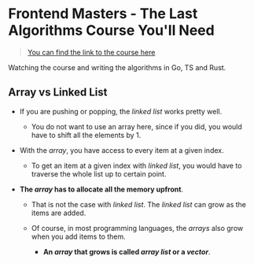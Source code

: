 # Frontend Masters - The Last Algorithms Course You'll Need

> [You can find the link to the course here](https://frontendmasters.com/courses/algorithms/)

Watching the course and writing the algorithms in Go, TS and Rust.

## Array vs Linked List

- If you are pushing or popping, the _linked list_ works pretty well.

  - You do not want to use an array here, since if you did, you would have to shift all the elements by 1.

- With the _array_, you have access to every item at a given index.

  - To get an item at a given index with _linked list_, you would have to traverse the whole list up to certain point.

- **The _array_ has to allocate all the memory upfront**.

  - That is not the case with _linked list_. The _linked list_ can grow as the items are added.

  - Of course, in most programming languages, the _arrays_ also grow when you add items to them.

    - **An _array_ that grows is called _array list_ or a _vector_**.
